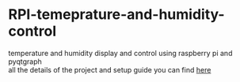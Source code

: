 # RPI-temeprature-and-humidity-control
temperature and humidity display and control using raspberry pi and pyqtgraph  
all the details of the project and setup guide you can find [here](https://www.the-diy-life.co/2019/10/21/temperature-humidity-display-and-control-with-raspberry-pi/)
